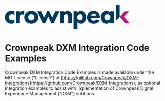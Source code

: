 <a href="https://www.crownpeak.com/" target="_blank">![Crownpeak Logo](images/logo/crownpeak-logo.png?raw=true "Crownpeak Logo")</a>

# Crownpeak DXM Integration Code Examples
Crownpeak DXM Integration Code Examples is made available under the MIT License (“License”) at [https://github.com/Crownpeak/DXM-Integrations](https://github.com/Crownpeak/DXM-Integrations), as optional integration examples to assist with implementation of Crownpeak Digital Experience Management (“DXM”) solutions.